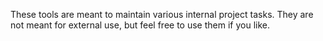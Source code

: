 
These tools are meant to maintain various internal project tasks.  They are not
meant for external use, but feel free to use them if you like.
